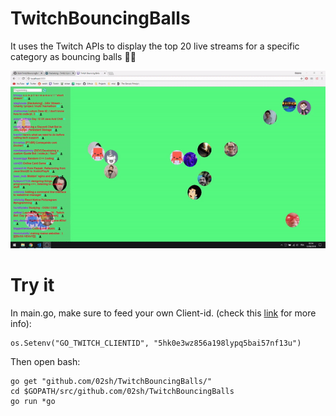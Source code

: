 # TwitchBouncingBalls

It uses the Twitch APIs to display the top 20 live streams for a specific category as bouncing balls 🎈🎈


<p align="center">
<img src="https://github.com/02sh/TwitchBouncingBalls/blob/master/pub/img/demo.gif">
</p>

# Try it

In main.go, make sure to feed your own Client-id. (check this [link](https://dev.twitch.tv/docs/v5/) for more info):

```shell
os.Setenv("GO_TWITCH_CLIENTID", "5hk0e3wz856a198lypq5bai57nf13u")
```

Then open bash:

```shell
go get "github.com/02sh/TwitchBouncingBalls/"
cd $GOPATH/src/github.com/02sh/TwitchBouncingBalls
go run *go
```
